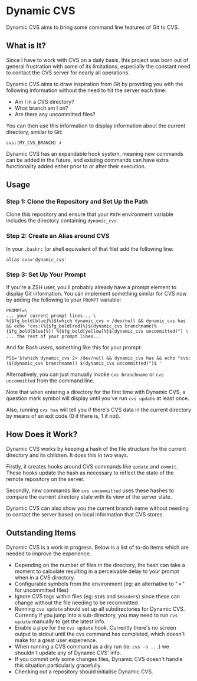 # Dynamic CVS
Dynamic CVS aims to bring some command line features of Git to CVS.

## What is It?
Since I have to work with CVS on a daily basis, this project was born out of general frustration with some of its limitations, especially the constant need to contact the CVS server for nearly all operations.

Dynamic CVS aims to draw inspiration from Git by providing you with the following information without the need to hit the server each time:  
- Am I in a CVS directory?  
- What branch am I on?  
- Are there any uncommitted files?

You can then use this information to display information about the current directory, similar to Git:

```
cvs:(MY_CVS_BRANCH) ✗
```

Dynamic CVS has an expandable hook system, meaning new commands can be added in the future, and existing commands can have extra functionality added either prior to or after their execution.

## Usage
### Step 1: Clone the Repository and Set Up the Path
Clone this repository and ensure that your `PATH` environment variable includes the directory containing `dynamic_cvs`.

### Step 2: Create an Alias around CVS
In your `.bashrc` (or shell equivalent of that file) add the following line:

```shell
alias cvs='dynamic_cvs'
```

### Step 3: Set Up Your Prompt
If you're a ZSH user, you'll probably already have a prompt element to display Git information. You can implement something similar for CVS now by adding the following to your `PROMPT` variable:

```shell
PROMPT=\
... your current prompt lines... \
%{$fg_bold[blue]%}$(which dynamic_cvs > /dev/null && dynamic_cvs has && echo "cvs:(%{$fg_bold[red]%}$(dynamic_cvs branchname)%{$fg_bold[blue]%}) %{$fg_bold[yellow]%}$(dynamic_cvs uncommitted)") \
... the rest of your prompt lines...
```

And for Bash users, something like this for your prompt:
```shell
PS1='$(which dynamic_cvs 2> /dev/null && dynamic_cvs has && echo "cvs:($(dynamic_cvs branchname)) $(dynamic_cvs uncommitted)")$ '
```

Alternatively, you can just manually invoke `cvs branchname` or `cvs uncommitted` from the command line.

Note that when entering a directory for the first time with Dynamic CVS, a question mark symbol will display until you've run `cvs update` at least once.

Also, running `cvs has` will tell you if there's CVS data in the current directory by means of an exit code (0 if there is, 1 if not).

## How Does it Work?
Dynamic CVS works by keeping a hash of the file structure for the current directory and its children. It does this in two ways.

Firstly, it creates hooks around CVS commands like `update` and `commit`. These hooks update the hash as necessary to reflect the state of the remote repository on the server.

Secondly, new commands like `cvs uncommitted` uses these hashes to compare the current directory state with its view of the server state.

Dynamic CVS can also show you the current branch name without needing to contact the server based on local information that CVS stores.

## Outstanding Items
Dynamic CVS is a work in progress. Below is a list of to-do items which are needed to improve the experience.

- Depending on the number of files in the directory, the hash can take a moment to calculate resulting in a perceivable delay to your prompt when in a CVS directory.  
- Configurable symbols from the environment (eg: an alternative to "✗" for uncommitted files)  
- Ignore CVS tags within files (eg: `$Id$` and `$Header$`) since these can change without the file needing to be recommitted.  
- Running `cvs update` should set up all subdirectories for Dynamic CVS.   Currently if you jump into a sub-directory, you may need to run `cvs update` manually to get the latest info.  
- Enable a pipe for the `cvs update` hook. Currently there's no screen output to stdout until the cvs command has completed, which doesn't make for a great user experience.  
- When running a CVS command as a dry run (ie: `cvs -n ...`) we shouldn't update any of Dynamic CVS' info.  
- If you commit only some changes files, Dynamic CVS doesn't handle this situation particularly gracefully.
- Checking out a repository should initialise Dynamic CVS.
